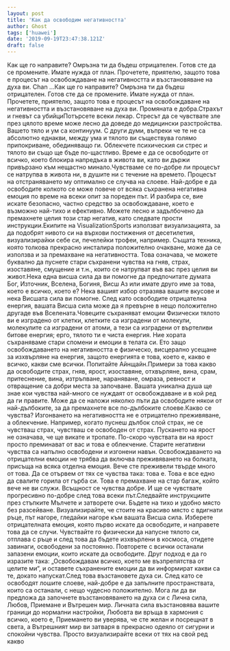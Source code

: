 ```yaml
---
layout: post
title: 'Как да освободим негативността'
author: Ghost
tags: ['huawei']
date: '2019-09-19T23:47:38.121Z'
draft: false
---
```


Как ще го направите? Омръзна ти да бъдеш отрицателен. Готов сте да се промените. Имате нужда от план. Прочетете, приятелю, защото това е процесът на освобождаване на негативността и възстановяване на духа ви. Chan ...Как ще го направите? Омръзна ти да бъдеш отрицателен. Готов сте да се промените. Имате нужда от план. Прочетете, приятелю, защото това е процесът на освобождаване на негативността и възстановяване на духа ви. Промяната е добра.Страхът и гневът са убийциПотърсете всеки лекар. Стресът да се чувствате зле през цялото време може лесно да доведе до медицински разстройства. Вашето тяло и ум са континуум. С други думи, въпреки че те не са абсолютно еднакви, между ума и тялото ви съществува голямо припокриване, обединяващо ги. Облекчете психическия си стрес и тялото ви също ще бъде по-щастливо. Време е да се освободите от всичко, което блокира напредъка в живота ви, като ви държи привързано към нещастно минало.Чувстваме се по-добре ли процесът се натрупва в живота ни, в душите ни с течение на времето. Процесът на отстраняването му оптимално се случва на слоеве. Най-добре е да освободите колкото се може повече от всяка съхранена негативна емоция по време на всеки опит за пореден път. И разбира се, вие искате безопасно, частно средство за освобождаване, което е възможно най-тихо и ефективно. Можете лесно и задълбочено да премахнете целия този стар негатив, като следвате прости инструкции.Екипите на VisualizationSports използват визуализацията, за да подобрят нивото си на върхови постижения от десетилетия, визуализирайки себе си, печелейки трофеи, например. Същата техника, която толкова прекрасно инсталира положително очакване, може да се използва и за премахване на негативността. Това означава, че можете буквално да пуснете стари съхранени чувства на гняв, страх, изоставяне, смущение и т.н., които се натрупват във вас през целия ви живот.Нека една висша сила да ви помогне да предпочитате думата Бог, Източник, Вселена, Богиня, Висш Аз или имате друго име за това, което е всичко, което е? Нека вашият избор отразява вашите вкусове и нека Висшата сила ви помогне. След като освободите отрицателна енергия, вашата Висша сила може да я превърне в нещо положително другаде във Вселената.Човеците съхраняват емоции Физически тялото ви е изградено от клетки, клетките са изградени от молекули, молекулите са изградени от атоми, а тези са изградени от въртеливи битове енергия; ерго, тялото ти е чиста енергия. Ние хората съхраняваме стари спомени и емоции в телата си. Ето защо освобождаването на негативността е физическо, висцерално усещане за изхвърляне на енергия, защото енергията е това, което е, какво е всичко, какви сме всички. Попитайте Айнщайн.Примери за това какво да освободите страх, гняв, ярост, изоставяне, отхвърляне, вина, срам, притеснение, вина, изтръпване, нараняване, омраза, ревност и отвращение са добри места за започване. Вашата уникална душа ще знае кои чувства най-много се нуждаят от освобождаване и в кой ред да ги правите. Може да се наложи няколко пъти да освободите някои от най-дълбоките, за да премахнете все по-дълбоките слоеве.Какво се чувства? Изгонването на негативността не е отрицателно преживяване, а облекчение. Например, когато пуснеш дълбок слой страх, не се чувстваш страх, чувстваш се освободен от страх. Пускането на ярост не означава, че ще викате и тропате. По-скоро чувствата ви на ярост просто преминават от вас и това е облекчение. Старите негативни чувства са напълно освободени и изгонени навън. Освобождаването на отрицателни емоции не трябва да включва преживяването на болката, присъща на всяка отделна емоция. Вече сте преживели твърде много от това. Да се ​​отървем от тях се чувства така: това е. Това е все едно да свалите горила от гърба си. Това е премахване на стар багаж, който вече не ви служи. Всъщност се чувства добре. И ще се чувствате прогресивно по-добре след това всеки път.Следвайте инструкциите през стъпките Мълчете и затворете очи. Бъдете на тихо и удобно място без разсейване. Визуализирайте, че стоите на красиво място с вдигнати ръце, път нагоре, гледайки нагоре към вашата Висша сила. Изберете отрицателната емоция, която първо искате да освободите, и направете това да се случи. Чувствайте го физически да напусне тялото си, отплава с ръце и след това да бъдете изхвърлени в космоса, отидете завинаги, освободени за постоянно. Повторете с всички останали запазени емоции, които искате да освободите. Друг подход е да го изразите така: „Освобождавам всичко, което ме възпрепятства от целите ми“, и оставете съхранените емоции да ви информират какви са те, докато напускат.След това възстановете духа си. След като се освободят лошите слоеве, най-добре е да запълните пространствата, които са останали, с нещо чудесно положително. Мога ли да ви предложа да започнете възстановяването на духа си с Лична сила, Любов, Приемане и Вътрешен мир. Личната сила възстановява вашите граници до нормални настройки, Любовта ви връща в хармония с всичко, което е, Приемането ви уверява, че сте желан и посрещнат в света, а Вътрешният мир ви затваря в прекрасно одеяло от сигурни и спокойни чувства. Просто визуализирайте всеки от тях на свой ред какво
